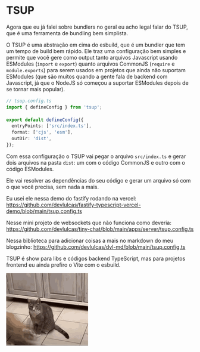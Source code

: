 # TSUP

Agora que eu já falei sobre bundlers no geral eu acho legal falar do TSUP, que é uma ferramenta de bundling bem simplista.

O TSUP é uma abstração em cima do esbuild, que é um bundler que tem um tempo de build bem rápido. Ele traz uma configuração bem simples e permite que você gere como output tanto arquivos Javascript usando ESModules (`import` e `export`) quanto arquivos CommonJS (`require` e `module.exports`) para serem usados em projetos que ainda não suportam ESModules (que são muitos quando a gente fala de backend com Javascript, já que o NodeJS só começou a suportar ESModules depois de se tornar mais popular).

```ts
// tsup.config.ts
import { defineConfig } from 'tsup';

export default defineConfig({
  entryPoints: ['src/index.ts'],
  format: ['cjs', 'esm'],
  outDir: 'dist',
});
```

Com essa configuração o TSUP vai pegar o arquivo `src/index.ts` e gerar dois arquivos na pasta `dist`: um com o código CommonJS e outro com o código ESModules.

Ele vai resolver as dependências do seu código e gerar um arquivo só com o que você precisa, sem nada a mais.

Eu usei ele nessa demo do fastify rodando na vercel:
https://github.com/devlulcas/fastify-typescript-vercel-demo/blob/main/tsup.config.ts

Nesse mini projeto de websockets que não funciona como deveria:
https://github.com/devlulcas/tiny-chat/blob/main/apps/server/tsup.config.ts

Nessa biblioteca para adicionar coisas a mais no markdown do meu blogzinho:
https://github.com/devlulcas/dvl-md/blob/main/tsup.config.ts

TSUP é show para libs e códigos backend TypeScript, mas para projetos frontend eu ainda prefiro o Vite com o esbuild.

![TSUP](cat.gif)
